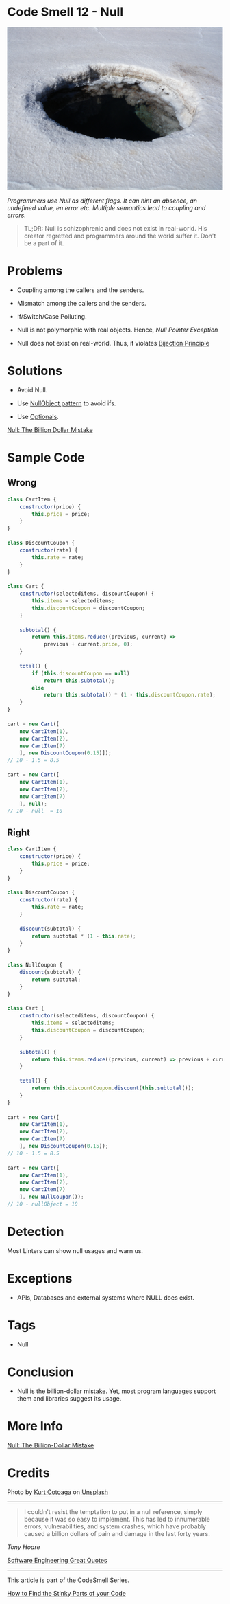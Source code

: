 # Code Smell 12 - Null

![Code Smell 12 - Null](Code%20Smell%2012%20-%20Null.jpg)

*Programmers use Null as different flags. It can hint an absence, an undefined value, en error etc. 
Multiple semantics lead to coupling and errors.*

> TL;DR: Null is schizophrenic and does not exist in real-world. His creator regretted and programmers around the world suffer it. Don't be a part of it.

# Problems

- Coupling among the callers and the senders.

- Mismatch among the callers and the senders. 

- If/Switch/Case Polluting.

- Null is not polymorphic with real objects. Hence, *Null Pointer Exception*

- Null does not exist on real-world. Thus, it violates [Bijection Principle](https://github.com/mcsee/Software-Design-Articles/tree/main/Articles/Theory/The%20One%20and%20Only%20Software%20Design%20Principle/readme.md)

# Solutions

- Avoid Null. 

- Use [NullObject pattern](https://en.wikipedia.org/wiki/Null_object_pattern) to avoid ifs.

- Use [Optionals](https://docs.oracle.com/javase/8/docs/api/java/util/Optional.html).

[Null: The Billion Dollar Mistake](https://github.com/mcsee/Software-Design-Articles/tree/main/Articles/Theory/Null%20-%20The%20Billion%20Dollar%20Mistake/readme.md)

# Sample Code

## Wrong

[Gist Url]: # (https://gist.github.com/mcsee/2f7aee362e99fbe447d8c1e8aaeb9f8e)
```javascript
class CartItem {
    constructor(price) {
        this.price = price;
    }
}

class DiscountCoupon {
    constructor(rate) {
        this.rate = rate;
    }
}

class Cart {
    constructor(selecteditems, discountCoupon) {
        this.items = selecteditems;
        this.discountCoupon = discountCoupon;
    }

    subtotal() {
        return this.items.reduce((previous, current) => 
            previous + current.price, 0);
    }

    total() {
        if (this.discountCoupon == null)
            return this.subtotal();
        else
            return this.subtotal() * (1 - this.discountCoupon.rate);
    }
}

cart = new Cart([
    new CartItem(1),
    new CartItem(2),
    new CartItem(7)
    ], new DiscountCoupon(0.15)]);
// 10 - 1.5 = 8.5

cart = new Cart([
    new CartItem(1),
    new CartItem(2),
    new CartItem(7)
    ], null);
// 10 - null  = 10
```

## Right

[Gist Url]: # (https://gist.github.com/mcsee/a7571cf0ce9e7666bd6a393520f9a968)
```javascript
class CartItem {
    constructor(price) {
        this.price = price;
    }
}

class DiscountCoupon {
    constructor(rate) {
        this.rate = rate;
    }

    discount(subtotal) {
        return subtotal * (1 - this.rate);
    }
}

class NullCoupon {
    discount(subtotal) {
        return subtotal;
    }
}

class Cart {
    constructor(selecteditems, discountCoupon) {
        this.items = selecteditems;
        this.discountCoupon = discountCoupon;
    }

    subtotal() {
        return this.items.reduce((previous, current) => previous + current.price, 0);
    }

    total() {
        return this.discountCoupon.discount(this.subtotal());
    }
}

cart = new Cart([
    new CartItem(1),
    new CartItem(2),
    new CartItem(7)
    ], new DiscountCoupon(0.15));
// 10 - 1.5 = 8.5

cart = new Cart([
    new CartItem(1),
    new CartItem(2),
    new CartItem(7)
    ], new NullCoupon());
// 10 - nullObject = 10
```

# Detection

Most Linters can show null usages and warn us.

# Exceptions

- APIs, Databases and external systems where NULL does exist.

# Tags

- Null

# Conclusion

- Null is the billion-dollar mistake. Yet, most program languages support them and libraries suggest its usage.

# More Info

[Null: The Billion-Dollar Mistake](https://github.com/mcsee/Software-Design-Articles/tree/main/Articles/Theory/Null%20-%20The%20Billion%20Dollar%20Mistake/readme.md)

# Credits

Photo by [Kurt Cotoaga](https://unsplash.com/@kydroon) on [Unsplash](https://unsplash.com/s/photos/black-hole)

* * *

> I couldn't resist the temptation to put in a null reference, simply because it was so easy to implement. This has led to innumerable errors, vulnerabilities, and system crashes, which have probably caused a billion dollars of pain and damage in the last forty years.

_Tony Hoare_

[Software Engineering Great Quotes](https://github.com/mcsee/Software-Design-Articles/tree/main/Articles/Quotes/Software%20Engineering%20Great%20Quotes/readme.md)

* * *

This article is part of the CodeSmell Series.

[How to Find the Stinky Parts of your Code](https://github.com/mcsee/Software-Design-Articles/tree/main/Articles/Code%20Smells/How%20to%20Find%20the%20Stinky%20parts%20of%20your%20Code/readme.md)